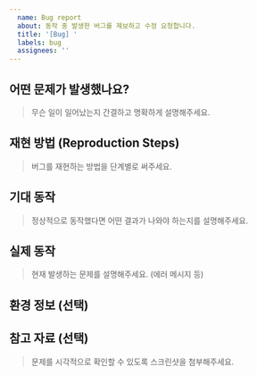 ```yaml
---
  name: Bug report
  about: 동작 중 발생한 버그를 제보하고 수정 요청합니다.
  title: '[Bug] '
  labels: bug
  assignees: ''
---
```


<!--
🐞 이 템플릿은 다음과 같은 상황에서 사용합니다:
- 기능이 의도한 대로 작동하지 않을 때
- UI가 깨졌거나 에러 메시지가 발생할 때
- 예외적인 상황에서 앱이 멈추거나 동작하지 않을 때
-->

## 어떤 문제가 발생했나요?

> 무슨 일이 일어났는지 간결하고 명확하게 설명해주세요.

<!--
예: "회원가입 시 이메일 인증 버튼이 작동하지 않습니다."
-->

## 재현 방법 (Reproduction Steps)

> 버그를 재현하는 방법을 단계별로 써주세요.

<!--
예:
1. 회원가입 페이지로 이동
2. 이메일 입력 후 인증 버튼 클릭
3. 아무 반응 없음
-->

## 기대 동작

> 정상적으로 동작했다면 어떤 결과가 나와야 하는지를 설명해주세요.

## 실제 동작

> 현재 발생하는 문제를 설명해주세요. (에러 메시지 등)

## 환경 정보 (선택)

<!--
브라우저, OS, 기기 종류, 버전 등 환경 정보를 입력해주세요.
예: Chrome 123.0, iOS 17, 데스크탑 크롬
-->

## 참고 자료 (선택)

> 문제를 시각적으로 확인할 수 있도록 스크린샷을 첨부해주세요.
